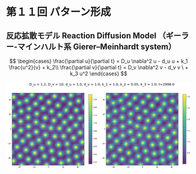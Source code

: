 # 第１１回 パターン形成

## 反応拡散モデル  Reaction Diffusion Model （ギーラー-マインハルト系 Gierer–Meinhardt system）

$$
\begin{cases}
\frac{\partial u}{\partial t} = D_u \nabla^2 u - d_u u + k_1 \frac{u^2}{v} + k_2\\
\frac{\partial v}{\partial t} = D_v \nabla^2 v - d_v v \ + k_3 u^2 
\end{cases}
$$

![D_u = 1.2](fig/D_u=1.2.png)